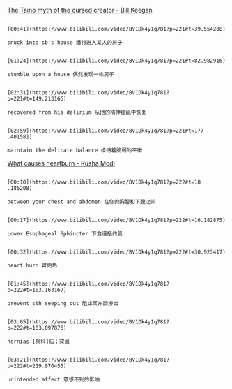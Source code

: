 [The Taino myth of the cursed creator - Bill Keegan](https://www.bilibili.com/video/BV1Dk4y1q781?p=221)

```ad-note

[00:41](https://www.bilibili.com/video/BV1Dk4y1q781?p=221#t=39.554208)

snuck into sb's house 潜行进入某人的房子
```

```ad-note

[01:24](https://www.bilibili.com/video/BV1Dk4y1q781?p=221#t=82.982916)

stumble upon a house 偶然发现一栋房子
```

```ad-note

[02:31](https://www.bilibili.com/video/BV1Dk4y1q781?p=221#t=149.213166)

recovered from his delirium 从他的精神错乱中恢复
```

```ad-note

[02:59](https://www.bilibili.com/video/BV1Dk4y1q781?p=221#t=177  .401581)

maintain the delicate balance 维持着脆弱的平衡
```

[What causes heartburn - Rusha Modi](https://www.bilibili.com/video/BV1Dk4y1q781?p=222)

```ad-note

[00:10](https://www.bilibili.com/video/BV1Dk4y1q781?p=222#t=18 .185208)

between your chest and abdomen 在你的胸膛和下腹之间
```

```ad-note

[00:17](https://www.bilibili.com/video/BV1Dk4y1q781?p=222#t=16.182875)

Lower Esophageal Sphincter 下食道括约肌
```

```ad-note

[00:32](https://www.bilibili.com/video/BV1Dk4y1q781?p=222#t=30.923417)

heart burn 胃灼热
```

```ad-note

[01:45](https://www.bilibili.com/video/BV1Dk4y1q781?p=222#t=103.163167)

prevent sth seeping out 阻止某东西渗出
```

```ad-note

[03:05](https://www.bilibili.com/video/BV1Dk4y1q781?p=222#t=183.097876)

hernias [外科]疝；突出
```

```ad-note

[03:21](https://www.bilibili.com/video/BV1Dk4y1q781?p=222#t=219.976455)

unintended affect 意想不到的影响
```